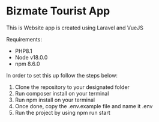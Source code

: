 <h1>Bizmate Tourist App</h1>
<p>This is Website app is created using Laravel and VueJS</p>

Requirements:
<ul>
    <li>PHP8.1</li>
    <li>Node v18.0.0</li>
    <li>npm 8.6.0</li>
</ul>

In order to set this up follow the steps below:
<ol>
    <li>Clone the repository to your designated folder</li>
    <li>Run composer install on your terminal</li>
    <li>Run npm install on your terminal</li>
    <li>Once done, copy the .env.example file and name it .env</li>
    <li>Run the project by using npm run start</li>
</ol>
